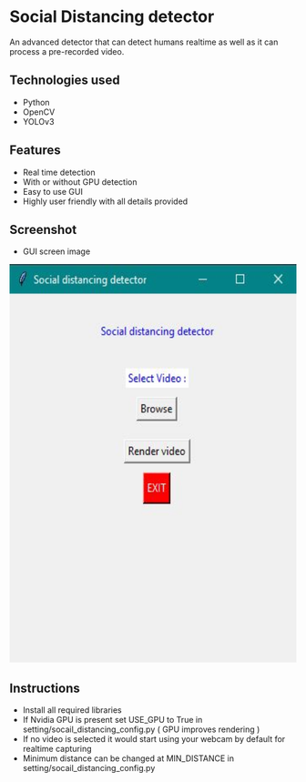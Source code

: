 # Social Distancing detector

An advanced detector that can detect humans realtime as well as it can process a pre-recorded video.

## Technologies used

* Python
* OpenCV
* YOLOv3

## Features

* Real time detection
* With or without GPU detection
* Easy to use GUI
* Highly user friendly with all details provided


## Screenshot

* GUI screen image
<img src="ss.JPG" height=700px>

## Instructions

* Install all required libraries
* If Nvidia GPU is present set USE_GPU to True in setting/socail_distancing_config.py ( GPU improves rendering )
* If no video is selected it would start using your webcam by default for realtime capturing
* Minimum distance can be changed at MIN_DISTANCE in setting/socail_distancing_config.py
